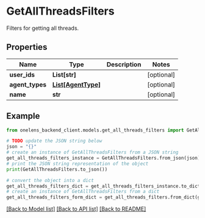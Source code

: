 # GetAllThreadsFilters

Filters for getting all threads.

## Properties

Name | Type | Description | Notes
------------ | ------------- | ------------- | -------------
**user_ids** | **List[str]** |  | [optional] 
**agent_types** | [**List[AgentType]**](AgentType.md) |  | [optional] 
**name** | **str** |  | [optional] 

## Example

```python
from onelens_backend_client.models.get_all_threads_filters import GetAllThreadsFilters

# TODO update the JSON string below
json = "{}"
# create an instance of GetAllThreadsFilters from a JSON string
get_all_threads_filters_instance = GetAllThreadsFilters.from_json(json)
# print the JSON string representation of the object
print(GetAllThreadsFilters.to_json())

# convert the object into a dict
get_all_threads_filters_dict = get_all_threads_filters_instance.to_dict()
# create an instance of GetAllThreadsFilters from a dict
get_all_threads_filters_form_dict = get_all_threads_filters.from_dict(get_all_threads_filters_dict)
```
[[Back to Model list]](../README.md#documentation-for-models) [[Back to API list]](../README.md#documentation-for-api-endpoints) [[Back to README]](../README.md)


